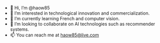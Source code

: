 - 👋 Hi, I’m @haow85
- 👀 I’m interested in technological innovation and commercialization.
- 🌱 I’m currently learning French and computer vision.
- 💞️ I’m looking to collaborate on AI technologies such as recommender systems.
- 📫 You can reach me at haow85@live.com

<!---
haow85/haow85 is a ✨ special ✨ repository because its `README.md` (this file) appears on your GitHub profile.
You can click the Preview link to take a look at your changes.
--->
